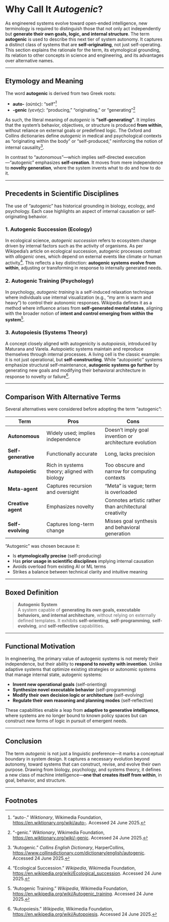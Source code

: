# Why Call It *Autogenic*?

As engineered systems evolve toward open-ended intelligence, new terminology is required to distinguish those that not only act independently but **generate their own goals, logic, and internal structure**. The term **autogenic** is used to describe this next tier of system autonomy. It captures a distinct class of systems that are **self-originating**, not just self-operating. This section explains the rationale for the term, its etymological grounding, its relation to other concepts in science and engineering, and its advantages over alternative names.

---

## Etymology and Meaning

The word **autogenic** is derived from two Greek roots:
- **auto-** (αὐτός): “self”[^6]
- **-genic** (γενής): “producing,” “originating,” or “generating”[^5]

As such, the literal meaning of *autogenic* is **“self-generating”**. It implies that the system’s behavior, objectives, or structure is produced **from within**, without reliance on external goals or predefined logic. The Oxford and Collins dictionaries define *autogenic* in medical and psychological contexts as “originating within the body” or “self-produced,” reinforcing the notion of internal causality[^1].

In contrast to “autonomous”—which implies self-directed execution—“autogenic” emphasizes **self-creation**. It moves from mere independence to **novelty generation**, where the system invents what to do and how to do it.

---

## Precedents in Scientific Disciplines

The use of “autogenic” has historical grounding in biology, ecology, and psychology. Each case highlights an aspect of internal causation or self-originating behavior.

### 1. Autogenic Succession (Ecology)  
In ecological science, *autogenic succession* refers to ecosystem change driven by internal factors such as the activity of organisms. As per Wikipedia’s article on ecological succession, autogenic processes contrast with *allogenic* ones, which depend on external events like climate or human activity[^2]. This reflects a key distinction: **autogenic systems evolve from within**, adjusting or transforming in response to internally generated needs.

### 2. Autogenic Training (Psychology)  
In psychology, *autogenic training* is a self-induced relaxation technique where individuals use internal visualization (e.g., “my arm is warm and heavy”) to control their autonomic responses. Wikipedia defines it as a method where influence arises from **self-generated mental states**, aligning with the broader notion of **intent and control emerging from within the system**[^3].

### 3. Autopoiesis (Systems Theory)  
A concept closely aligned with autogenicity is *autopoiesis*, introduced by Maturana and Varela. Autopoietic systems maintain and reproduce themselves through internal processes. A living cell is the classic example: it is not just operational, but **self-constructing**. While “autopoietic” systems emphasize structural self-maintenance, **autogenic systems go further** by generating new goals and modifying their behavioral architecture in response to novelty or failure[^4].

---

## Comparison With Alternative Terms

Several alternatives were considered before adopting the term “autogenic”:

| Term             | Pros                                         | Cons                                                  |
|------------------|----------------------------------------------|--------------------------------------------------------|
| **Autonomous**    | Widely used; implies independence            | Doesn’t imply goal invention or architecture evolution |
| **Self-generative** | Functionally accurate                       | Long, lacks precision                                 |
| **Autopoietic**   | Rich in systems theory; aligned with biology | Too obscure and narrow for computing contexts         |
| **Meta-agent**    | Captures recursion and oversight             | “Meta” is vague; term is overloaded                   |
| **Creative agent**| Emphasizes novelty                           | Connotes artistic rather than architectural creativity|
| **Self-evolving** | Captures long-term change                    | Misses goal synthesis and behavioral generation        |

“Autogenic” was chosen because it:
- Is **etymologically precise** (self-producing)
- Has **prior usage in scientific disciplines** implying internal causation
- Avoids overload from existing AI or ML terms
- Strikes a balance between technical clarity and intuitive meaning

---

## Boxed Definition

> **Autogenic System**  
> A system capable of **generating its own goals, executable behaviors, and internal architecture**, without relying on externally defined templates. It exhibits **self-orienting**, **self-programming**, **self-evolving**, and **self-reflective** capabilities.

---

## Functional Motivation

In engineering, the primary value of autogenic systems is not merely their independence, but their ability to **respond to novelty with invention**. Unlike adaptive systems that optimize existing strategies or autonomic systems that manage internal state, autogenic systems:
- **Invent new operational goals** (self-orienting)
- **Synthesize novel executable behavior** (self-programming)
- **Modify their own decision logic or architecture** (self-evolving)
- **Regulate their own reasoning and planning modes** (self-reflective)

These capabilities enable a leap from **adaptive to generative intelligence**, where systems are no longer bound to known policy spaces but can construct new forms of logic in pursuit of emergent needs.

---

## Conclusion

The term *autogenic* is not just a linguistic preference—it marks a conceptual boundary in system design. It captures a necessary evolution beyond autonomy, toward systems that can construct, revise, and evolve their own purpose. Drawing from biology, psychology, and systems theory, it defines a new class of machine intelligence—**one that creates itself from within**, in goal, behavior, and structure.

---

## Footnotes

[^1]: “Autogenic.” *Collins English Dictionary*, HarperCollins, https://www.collinsdictionary.com/dictionary/english/autogenic. Accessed 24 June 2025.  
[^2]: “Ecological Succession.” *Wikipedia*, Wikimedia Foundation, https://en.wikipedia.org/wiki/Ecological_succession. Accessed 24 June 2025.  
[^3]: “Autogenic Training.” *Wikipedia*, Wikimedia Foundation, https://en.wikipedia.org/wiki/Autogenic_training. Accessed 24 June 2025.  
[^4]: “Autopoiesis.” *Wikipedia*, Wikimedia Foundation, https://en.wikipedia.org/wiki/Autopoiesis. Accessed 24 June 2025.  
[^5]: “-genic.” *Wiktionary*, Wikimedia Foundation, https://en.wiktionary.org/wiki/-genic. Accessed 24 June 2025.  
[^6]: “auto-.” *Wiktionary*, Wikimedia Foundation, https://en.wiktionary.org/wiki/auto-. Accessed 24 June 2025.
